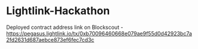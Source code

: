 ﻿# Lightlink-Hackathon

 Deployed contract address link on Blockscout - https://pegasus.lightlink.io/tx/0xb70096460668e079ae9f55d0d42923bc7a2fd2631d687aebce873ef6fec7cd3c
